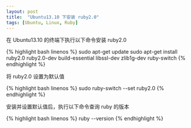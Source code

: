```yaml
---
layout: post
title:  "Ubuntu13.10 下安装 ruby2.0"
tags: [Ubuntu, Linux, Ruby]
---
```


在 Ubuntu13.10 的终端下执行以下命令安装 ruby2.0

{% highlight bash linenos %}
sudo apt-get update
sudo apt-get install ruby2.0 ruby2.0-dev build-essential libssl-dev zlib1g-dev ruby-switch
{% endhighlight %}

将 ruby2.0 设置为默认值

{% highlight bash linenos %}
sudo ruby-switch --set ruby2.0
{% endhighlight %}

安装并设置默认值后，执行以下命令查询 ruby 的版本

{% highlight bash linenos %}
ruby --version
{% endhighlight %}